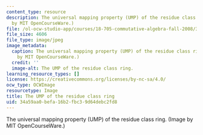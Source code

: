 ```yaml
---
content_type: resource
description: The universal mapping property (UMP) of the residue class ring. (Image
  by MIT OpenCourseWare.)
file: /ol-ocw-studio-app/courses/18-705-commutative-algebra-fall-2008/34a59aa0befa16b2fbc39d64debc2fd8_18-705f08-th.jpg
file_size: 4606
file_type: image/jpeg
image_metadata:
  caption: The universal mapping property (UMP) of the residue class ring. (Image
    by MIT OpenCourseWare.)
  credit: ''
  image-alt: The UMP of the residue class ring.
learning_resource_types: []
license: https://creativecommons.org/licenses/by-nc-sa/4.0/
ocw_type: OCWImage
resourcetype: Image
title: The UMP of the residue class ring
uid: 34a59aa0-befa-16b2-fbc3-9d64debc2fd8
---
```

The universal mapping property (UMP) of the residue class ring. (Image by MIT OpenCourseWare.)